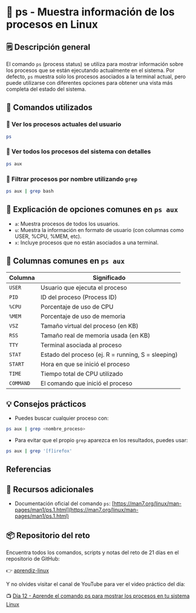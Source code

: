 # 🧠 ps - Muestra información de los procesos en Linux

## 🗒️ Descripción general

El comando `ps` (process status) se utiliza para mostrar información sobre los procesos que se están
ejecutando actualmente en el sistema. Por defecto, `ps` muestra solo los procesos asociados a la
terminal actual, pero puede utilizarse con diferentes opciones para obtener una vista más completa
del estado del sistema.

## 🧰 Comandos utilizados

### 📌 Ver los procesos actuales del usuario

```bash
ps
```

### 📌 Ver todos los procesos del sistema con detalles

```bash
ps aux
```

### 📌 Filtrar procesos por nombre utilizando `grep`

```bash
ps aux | grep bash
```

## 🧩 Explicación de opciones comunes en `ps aux`

* `a`: Muestra procesos de todos los usuarios.
* `u`: Muestra la información en formato de usuario (con columnas como USER, %CPU, %MEM, etc).
* `x`: Incluye procesos que no están asociados a una terminal.

## 🧵 Columnas comunes en `ps aux`

| Columna  | Significado                                      |
|----------|--------------------------------------------------|
| `USER`   | Usuario que ejecuta el proceso                   |
| `PID`    | ID del proceso (Process ID)                      |
| `%CPU`   | Porcentaje de uso de CPU                         |
| `%MEM`   | Porcentaje de uso de memoria                     |
| `VSZ`    | Tamaño virtual del proceso (en KB)               |
| `RSS`    | Tamaño real de memoria usada (en KB)             |
| `TTY`    | Terminal asociada al proceso                     |
| `STAT`   | Estado del proceso (ej. R = running, S = sleeping) |
| `START`  | Hora en que se inició el proceso                 |
| `TIME`   | Tiempo total de CPU utilizado                    |
| `COMMAND`| El comando que inició el proceso                 |

## 💡 Consejos prácticos

* Puedes buscar cualquier proceso con:

```bash
ps aux | grep <nombre_proceso>
```

* Para evitar que el propio `grep` aparezca en los resultados, puedes usar:

```bash
ps aux | grep '[f]irefox'
```

## Referencias

## 🔗 Recursos adicionales

* Documentación oficial del comando `ps`:
  [https://man7.org/linux/man-pages/man1/ps.1.html](https://man7.org/linux/man-pages/man1/ps.1.html)

## 📦 Repositorio del reto

Encuentra todos los comandos, scripts y notas del reto de 21 días en el repositorio de GitHub:

👉 [aprendiz-linux](https://github.com/jorgearma1982/aprendiz-linux/tree/main/21_dias_comandos_basicos)

Y no olvides visitar el canal de YouTube para ver el video práctico del día:

📺 [Día 12 - Aprende el comando ps para mostrar los procesos en tu sistema Linux](https://youtu.be/1FgDGWXimbc)
